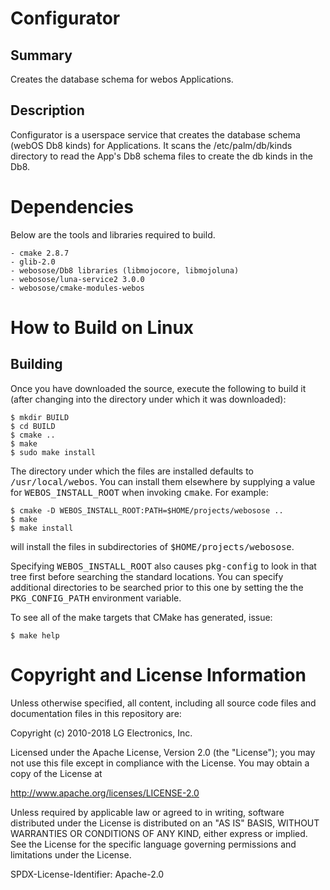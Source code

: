 Configurator
============
Summary
-------
Creates the database schema for webos Applications.

Description
-----------
Configurator is a userspace service that creates the database schema (webOS Db8 kinds) for Applications. It scans the /etc/palm/db/kinds directory to read the App's Db8
schema files to create the db kinds in the Db8.

Dependencies
============
Below are the tools and libraries required to build.

	- cmake 2.8.7 
	- glib-2.0
	- webosose/Db8 libraries (libmojocore, libmojoluna)
	- webosose/luna-service2 3.0.0
	- webosose/cmake-modules-webos

How to Build on Linux
=====================

## Building

Once you have downloaded the source, execute the following to build it (after
changing into the directory under which it was downloaded):

    $ mkdir BUILD
    $ cd BUILD
    $ cmake ..
    $ make
    $ sudo make install

The directory under which the files are installed defaults to
<tt>/usr/local/webos</tt>.
You can install them elsewhere by supplying a value for
<tt>WEBOS_INSTALL_ROOT</tt>
when invoking <tt>cmake</tt>. For example:

    $ cmake -D WEBOS_INSTALL_ROOT:PATH=$HOME/projects/webosose ..
    $ make
    $ make install

will install the files in subdirectories of <tt>$HOME/projects/webosose</tt>.

Specifying <tt>WEBOS_INSTALL_ROOT</tt> also causes <tt>pkg-config</tt> to look
in that tree first before searching the standard locations. You can specify
additional directories to be searched prior to this one by setting the
the <tt>PKG_CONFIG_PATH</tt> environment variable.

To see all of the make targets that CMake has generated, issue:

    $ make help


# Copyright and License Information

Unless otherwise specified, all content, including all source code files and
documentation files in this repository are:

Copyright (c) 2010-2018 LG Electronics, Inc.

Licensed under the Apache License, Version 2.0 (the "License");
you may not use this file except in compliance with the License.
You may obtain a copy of the License at

http://www.apache.org/licenses/LICENSE-2.0

Unless required by applicable law or agreed to in writing, software
distributed under the License is distributed on an "AS IS" BASIS,
WITHOUT WARRANTIES OR CONDITIONS OF ANY KIND, either express or implied.
See the License for the specific language governing permissions and
limitations under the License.

SPDX-License-Identifier: Apache-2.0
